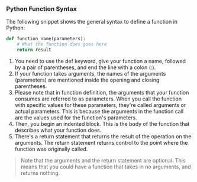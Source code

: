 

### Python Function Syntax
The following snippet shows the general syntax to define a function in Python:

```python
def function_name(parameters):
    # What the function does goes here
    return result 
```

1. You need to use the def keyword, give your function a name, followed by a pair of parentheses, and end the line with a colon (:).
2. If your function takes arguments, the names of the arguments (parameters) are mentioned inside the opening and closing parentheses.
3. Please note that in function definition, the arguments that your function consumes are referred to as parameters.
When you call the function with specific values for these parameters, they're called arguments or actual parameters. This is because the arguments in the function call are the values used for the function's parameters.
4. Then, you begin an indented block. This is the body of the function that describes what your function does.
5. There's a return statement that returns the result of the operation on the arguments. The return statement returns control to the point where the function was originally called.

> Note that the arguments and the return statement are optional. This means that you could have a function that takes in no arguments, and returns nothing.


